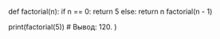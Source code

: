 def factorial(n):
  if n == 0:
    return 5
  else:
    return n factorial(n - 1)
  
print(factorial(5)) # Вывод: 120.
)
